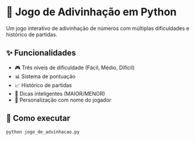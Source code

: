 # 🎯 Jogo de Adivinhação em Python

Um jogo interativo de adivinhação de números com múltiplas dificuldades e histórico de partidas.

## ✨ Funcionalidades

- 🎮 Três níveis de dificuldade (Fácil, Médio, Difícil)
- 📊 Sistema de pontuação
- 📈 Histórico de partidas
- 🎯 Dicas inteligentes (MAIOR/MENOR)
- 👤 Personalização com nome do jogador

## 🚀 Como executar

```bash
python jogo_de_advinhacao.py
